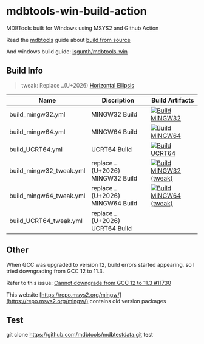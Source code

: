 # mdbtools-win-build-action

MDBTools built for Windows using MSYS2 and Github Action

Read the [mdbtools](https://github.com/mdbtools/mdbtools) guide about [build from source](https://github.com/mdbtools/mdbtools/blob/dev/README.md#from-source)

And windows build guide: [lsgunth/mdbtools-win](https://github.com/lsgunth/mdbtools-win)

## Build Info

> tweak: Replace `…`(U+2026) [Horizontal Ellipsis](https://unicode-table.com/cn/2026/)

| Name                    | Discription                       | Build Artifacts                                                                                                                                                                                                                        |
| ----------------------- | --------------------------------- | -------------------------------------------------------------------------------------------------------------------------------------------------------------------------------------------------------------------------------------- |
| build_mingw32.yml       | MINGW32 Build                     | [![Build MINGW32](https://github.com/liuxsdev/mdbtools-win-build-action/actions/workflows/build_mingw32.yml/badge.svg)](https://github.com/liuxsdev/mdbtools-win-build-action/actions/workflows/build_mingw32.yml)                     |
| build_mingw64.yml       | MINGW64 Build                     | [![Build MINGW64](https://github.com/liuxsdev/mdbtools-win-build-action/actions/workflows/build_mingw64.yml/badge.svg)](https://github.com/liuxsdev/mdbtools-win-build-action/actions/workflows/build_mingw64.yml)                     |
| build_UCRT64.yml        | UCRT64 Build                      | [![Build UCRT64](https://github.com/liuxsdev/mdbtools-win-build-action/actions/workflows/build_UCRT64.yml/badge.svg)](https://github.com/liuxsdev/mdbtools-win-build-action/actions/workflows/build_UCRT64.yml)                        |
| build_mingw32_tweak.yml | replace `…`(U+2026) MINGW32 Build | [![Build MINGW32 (tweak)](https://github.com/liuxsdev/mdbtools-win-build-action/actions/workflows/build_mingw32_tweak.yml/badge.svg)](https://github.com/liuxsdev/mdbtools-win-build-action/actions/workflows/build_mingw32_tweak.yml) |
| build_mingw64_tweak.yml | replace `…`(U+2026) MINGW64 Build | [![Build MINGW64 (tweak)](https://github.com/liuxsdev/mdbtools-win-build-action/actions/workflows/build_mingw64_tweak.yml/badge.svg)](https://github.com/liuxsdev/mdbtools-win-build-action/actions/workflows/build_mingw64_tweak.yml) |
| build_UCRT64_tweak.yml  | replace `…`(U+2026) UCRT64 Build  |                                                                                                                                                                                                                                        |

## Other

When GCC was upgraded to version 12, build errors started appearing, so I tried downgrading from GCC 12 to 11.3.

Refer to this issue: [Cannot downgrade from GCC 12 to 11.3 #11730](https://github.com/msys2/MINGW-packages/issues/11730)

This website [https://repo.msys2.org/mingw/](https://repo.msys2.org/mingw/) contains old version packages

## Test

git clone https://github.com/mdbtools/mdbtestdata.git test
